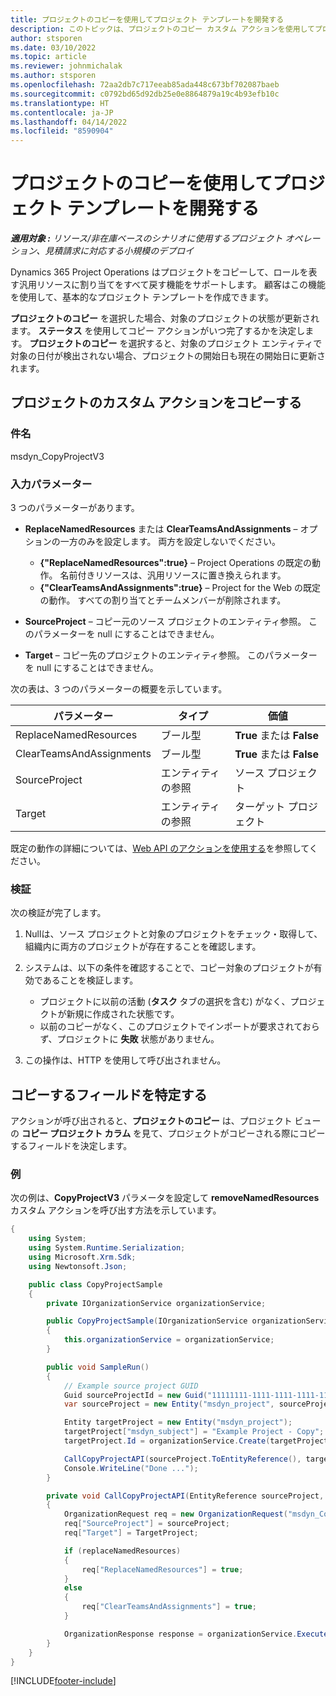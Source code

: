 ```yaml
---
title: プロジェクトのコピーを使用してプロジェクト テンプレートを開発する
description: このトピックは、プロジェクトのコピー カスタム アクションを使用してプロジェクト テンプレートを作成する方法について解説します。
author: stsporen
ms.date: 03/10/2022
ms.topic: article
ms.reviewer: johnmichalak
ms.author: stsporen
ms.openlocfilehash: 72aa2db7c717eeab85ada448c673bf702087baeb
ms.sourcegitcommit: c0792bd65d92db25e0e8864879a19c4b93efb10c
ms.translationtype: HT
ms.contentlocale: ja-JP
ms.lasthandoff: 04/14/2022
ms.locfileid: "8590904"
---
```

# <a name="develop-project-templates-with-copy-project"></a>プロジェクトのコピーを使用してプロジェクト テンプレートを開発する

_**適用対象 :** リソース/非在庫ベースのシナリオに使用するプロジェクト オペレーション、見積請求に対応する小規模のデプロイ_

Dynamics 365 Project Operations はプロジェクトをコピーして、ロールを表す汎用リソースに割り当てをすべて戻す機能をサポートします。 顧客はこの機能を使用して、基本的なプロジェクト テンプレートを作成できます。

**プロジェクトのコピー** を選択した場合、対象のプロジェクトの状態が更新されます。 **ステータス** を使用してコピー アクションがいつ完了するかを決定します。 **プロジェクトのコピー** を選択すると、対象のプロジェクト エンティティで対象の日付が検出されない場合、プロジェクトの開始日も現在の開始日に更新されます。

## <a name="copy-project-custom-action"></a>プロジェクトのカスタム アクションをコピーする

### <a name="name"></a>件名 

msdyn\_CopyProjectV3

### <a name="input-parameters"></a>入力パラメーター

3 つのパラメーターがあります。

- **ReplaceNamedResources** または **ClearTeamsAndAssignments** – オプションの一方のみを設定します。 両方を設定しないでください。

    - **\{"ReplaceNamedResources":true\}** – Project Operations の既定の動作。 名前付きリソースは、汎用リソースに置き換えられます。
    - **\{"ClearTeamsAndAssignments":true\}** – Project for the Web の既定の動作。 すべての割り当てとチームメンバーが削除されます。

- **SourceProject** – コピー元のソース プロジェクトのエンティティ参照。 このパラメーターを null にすることはできません。
- **Target** – コピー先のプロジェクトのエンティティ参照。 このパラメーターを null にすることはできません。

次の表は、3 つのパラメーターの概要を示しています。

| パラメーター                | タイプ             | 価値                 |
|--------------------------|------------------|-----------------------|
| ReplaceNamedResources    | ブール型          | **True** または **False** |
| ClearTeamsAndAssignments | ブール型          | **True** または **False** |
| SourceProject            | エンティティの参照 | ソース プロジェクト    |
| Target                   | エンティティの参照 | ターゲット プロジェクト    |

既定の動作の詳細については、[Web API のアクションを使用する](/powerapps/developer/common-data-service/webapi/use-web-api-actions)を参照してください。

### <a name="validations"></a>検証

次の検証が完了します。

1. Nullは、ソース プロジェクトと対象のプロジェクトをチェック・取得して、組織内に両方のプロジェクトが存在することを確認します。
2. システムは、以下の条件を確認することで、コピー対象のプロジェクトが有効であることを検証します。

    - プロジェクトに以前の活動 (**タスク** タブの選択を含む) がなく、プロジェクトが新規に作成された状態です。
    - 以前のコピーがなく、このプロジェクトでインポートが要求されておらず、プロジェクトに **失敗** 状態がありません。

3. この操作は、HTTP を使用して呼び出されません。

## <a name="specify-fields-to-copy"></a>コピーするフィールドを特定する

アクションが呼び出されると、**プロジェクトのコピー** は、プロジェクト ビューの **コピー プロジェクト カラム** を見て、プロジェクトがコピーされる際にコピーするフィールドを決定します。

### <a name="example"></a>例

次の例は、**CopyProjectV3** パラメータを設定して **removeNamedResources** カスタム アクションを呼び出す方法を示しています。

```C#
{
    using System;
    using System.Runtime.Serialization;
    using Microsoft.Xrm.Sdk;
    using Newtonsoft.Json;

    public class CopyProjectSample
    {
        private IOrganizationService organizationService;

        public CopyProjectSample(IOrganizationService organizationService)
        {
            this.organizationService = organizationService;
        }

        public void SampleRun()
        {
            // Example source project GUID
            Guid sourceProjectId = new Guid("11111111-1111-1111-1111-111111111111");
            var sourceProject = new Entity("msdyn_project", sourceProjectId);

            Entity targetProject = new Entity("msdyn_project");
            targetProject["msdyn_subject"] = "Example Project - Copy";
            targetProject.Id = organizationService.Create(targetProject);

            CallCopyProjectAPI(sourceProject.ToEntityReference(), targetProject.ToEntityReference(), copyOption, true, false);
            Console.WriteLine("Done ...");
        }

        private void CallCopyProjectAPI(EntityReference sourceProject, EntityReference TargetProject, bool replaceNamedResources = true, bool clearTeamsAndAssignments = false)
        {
            OrganizationRequest req = new OrganizationRequest("msdyn_CopyProjectV3");
            req["SourceProject"] = sourceProject;
            req["Target"] = TargetProject;

            if (replaceNamedResources)
            {
                req["ReplaceNamedResources"] = true;
            }
            else
            {
                req["ClearTeamsAndAssignments"] = true;
            }

            OrganizationResponse response = organizationService.Execute(req);
        }
    }
}
```

[!INCLUDE[footer-include](../includes/footer-banner.md)]
